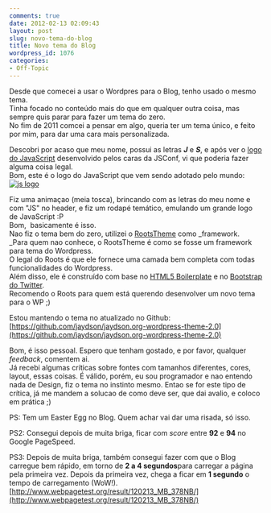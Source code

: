 ```yaml
---
comments: true
date: 2012-02-13 02:09:43
layout: post
slug: novo-tema-do-blog
title: Novo tema do Blog
wordpress_id: 1076
categories:
- Off-Topic
---
```


Desde que comecei a usar o Wordpres para o Blog, tenho usado o mesmo tema.  
Tinha focado no conteúdo mais do que em qualquer outra coisa, mas sempre quis parar para fazer um tema do zero.  
No fim de 2011 comcei a pensar em algo, queria ter um tema único, e feito por mim, para dar uma cara mais personalizada.  

Descobri por acaso que meu nome, possui as letras **_J_** e _**S**_, e após ver o [logo do JavaScript](https://github.com/voodootikigod/logo.js) desenvolvido pelos caras da JSConf, vi que poderia fazer alguma coisa legal.  
Bom, este é o logo do JavaScript que vem sendo adotado pelo mundo:  
[![js logo](http://jaydson.org/wp-content/uploads/js.png)](http://jaydson.org/wp-content/uploads/js.png)  

Fiz uma animaçao (meia tosca), brincando com as letras do meu nome e com "JS" no header, e fiz um rodapé temático, emulando um grande logo de JavaScript :P  
Bom,  basicamente é isso.  
Nao fiz o tema bem do zero, utilizei o [RootsTheme](http://www.rootstheme.com/) como _framework.  
_Para quem nao conhece, o RootsTheme é como se fosse um framework para tema do Wordpress.  
O legal do Roots é que ele fornece uma camada bem completa com todas funcionalidades do Wordpress.  
Além disso, ele é construído com base no [HTML5 Boilerplate](http://html5boilerplate.com/) e no [Bootstrap do Twitter](http://twitter.github.com/bootstrap/).  
Recomendo o Roots para quem está querendo desenvolver um novo tema para o WP ;)  

Estou mantendo o tema no atualizado no Github:  
[https://github.com/jaydson/jaydson.org-wordpress-theme-2.0](https://github.com/jaydson/jaydson.org-wordpress-theme-2.0)  

Bom, é isso pessoal. Espero que tenham gostado, e por favor, qualquer _feedback_, comentem ai.  
Já recebi algumas críticas sobre fontes com tamanhos diferentes, cores, layout, essas coisas. É válido, porém, eu sou programador e nao entendo nada de Design, fiz o tema no instinto mesmo. Entao se for este tipo de crítica, já me mandem a solucao de como deve ser, que dai avalio, e coloco em prática ;)  

PS: Tem um Easter Egg no Blog. Quem achar vai dar uma risada, só isso.  

PS2: Consegui depois de muita briga, ficar com _score_ entre **92** e **94** no Google PageSpeed.  

PS3: Depois de muita briga, também consegui fazer com que o Blog carregue bem rápido, em torno de **2 a 4 segundos**para carregar a página pela primeira vez. Depois da primeira vez, chega a ficar em **1 segundo** o tempo de carregamento (WoW!).  
[http://www.webpagetest.org/result/120213_MB_378NB/](http://www.webpagetest.org/result/120213_MB_378NB/)